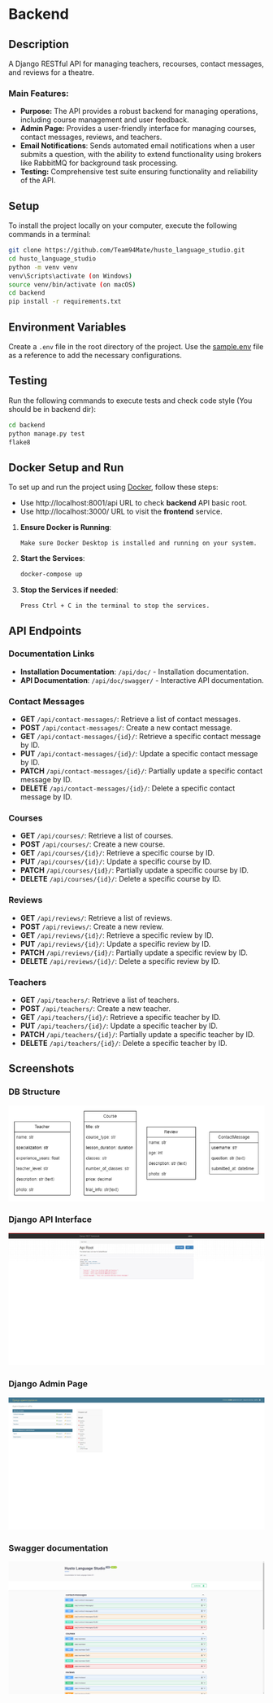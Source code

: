# Backend

## Description
A Django RESTful API for managing teachers, recourses, contact messages, and reviews for a theatre.

### Main Features:
- **Purpose:** The API provides a robust backend for managing operations, including course management and user feedback.
- **Admin Page:** Provides a user-friendly interface for managing courses, contact messages, reviews, and teachers.
- **Email Notifications**: Sends automated email notifications when a user submits a question, with the ability to extend functionality using brokers like RabbitMQ for background task processing.
- **Testing:** Comprehensive test suite ensuring functionality and reliability of the API.


## Setup
To install the project locally on your computer, execute the following commands in a terminal:
```bash
git clone https://github.com/Team94Mate/husto_language_studio.git
cd husto_language_studio
python -m venv venv
venv\Scripts\activate (on Windows)
source venv/bin/activate (on macOS)
cd backend
pip install -r requirements.txt
```

## Environment Variables
Create a `.env` file in the root directory of the project. Use the [sample.env](sample.env) file as a reference to add the necessary configurations.


## Testing
Run the following commands to execute tests and check code style (You should be in backend dir):
```bash
cd backend
python manage.py test
flake8
 ```


## Docker Setup and Run
To set up and run the project using [Docker](https://www.docker.com/get-started/), follow these steps:

- Use http://localhost:8001/api URL to check **backend** API basic root.
- Use http://localhost:3000/ URL to visit the **frontend** service.

1. **Ensure Docker is Running**:
    ```text
    Make sure Docker Desktop is installed and running on your system.
    ```
   
2. **Start the Services**:
    ```bash
    docker-compose up
    ```

3. **Stop the Services if needed**:
   ```text
   Press Ctrl + C in the terminal to stop the services.
   ```


## API Endpoints

### Documentation Links
- **Installation Documentation**: `/api/doc/` - Installation documentation.
- **API Documentation**: `/api/doc/swagger/` - Interactive API documentation.

### Contact Messages
- **GET** `/api/contact-messages/`: Retrieve a list of contact messages.
- **POST** `/api/contact-messages/`: Create a new contact message.
- **GET** `/api/contact-messages/{id}/`: Retrieve a specific contact message by ID.
- **PUT** `/api/contact-messages/{id}/`: Update a specific contact message by ID.
- **PATCH** `/api/contact-messages/{id}/`: Partially update a specific contact message by ID.
- **DELETE** `/api/contact-messages/{id}/`: Delete a specific contact message by ID.

### Courses
- **GET** `/api/courses/`: Retrieve a list of courses.
- **POST** `/api/courses/`: Create a new course.
- **GET** `/api/courses/{id}/`: Retrieve a specific course by ID.
- **PUT** `/api/courses/{id}/`: Update a specific course by ID.
- **PATCH** `/api/courses/{id}/`: Partially update a specific course by ID.
- **DELETE** `/api/courses/{id}/`: Delete a specific course by ID.

### Reviews
- **GET** `/api/reviews/`: Retrieve a list of reviews.
- **POST** `/api/reviews/`: Create a new review.
- **GET** `/api/reviews/{id}/`: Retrieve a specific review by ID.
- **PUT** `/api/reviews/{id}/`: Update a specific review by ID.
- **PATCH** `/api/reviews/{id}/`: Partially update a specific review by ID.
- **DELETE** `/api/reviews/{id}/`: Delete a specific review by ID.

### Teachers
- **GET** `/api/teachers/`: Retrieve a list of teachers.
- **POST** `/api/teachers/`: Create a new teacher.
- **GET** `/api/teachers/{id}/`: Retrieve a specific teacher by ID.
- **PUT** `/api/teachers/{id}/`: Update a specific teacher by ID.
- **PATCH** `/api/teachers/{id}/`: Partially update a specific teacher by ID.
- **DELETE** `/api/teachers/{id}/`: Delete a specific teacher by ID.


## Screenshots
### DB Structure
![DB Structure](screenshots/db_structure.png "Database Structure")

### Django API Interface
![Django API Interface](screenshots/django_interface.png "Django API Interface")

### Django Admin Page
![Django admin API Interface](screenshots/django_admin_interface.png "Django admin API Interface")

### Swagger documentation
![Swagger documentation Interface](screenshots/swagger_documentation_interface.png "Swagger documentation interface")
